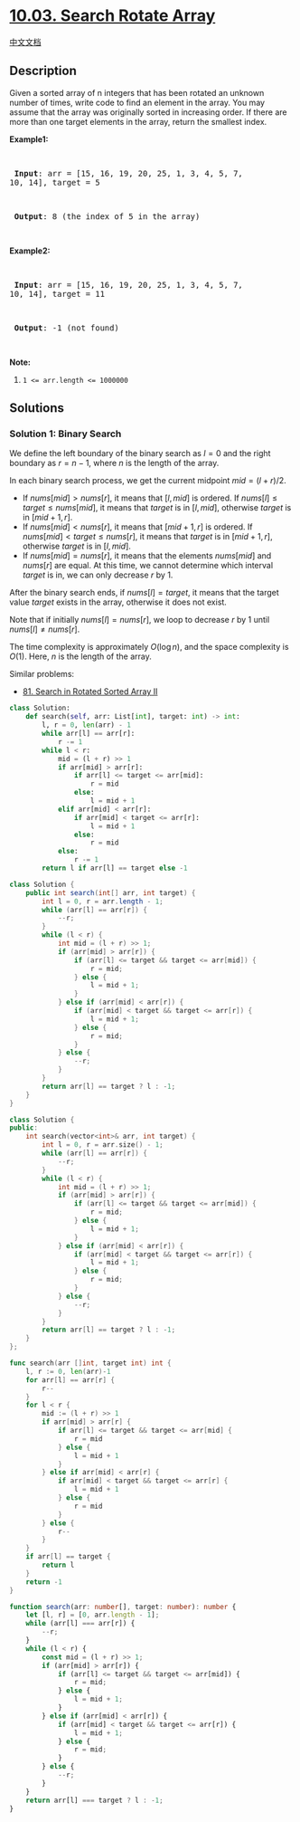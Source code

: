 # [10.03. Search Rotate Array](https://leetcode.cn/problems/search-rotate-array-lcci)

[中文文档](/lcci/10.03.Search%20Rotate%20Array/README.md)

## Description

<p>Given a sorted array of n integers that has been rotated an unknown number of times, write code to find an element in the array. You may assume that the array was originally sorted in increasing order. If there are more than one target elements in the array, return the smallest index.</p>
<p><strong>Example1:</strong></p>
<pre>

<strong> Input</strong>: arr = [15, 16, 19, 20, 25, 1, 3, 4, 5, 7, 10, 14], target = 5

<strong> Output</strong>: 8 (the index of 5 in the array)

</pre>
<p><strong>Example2:</strong></p>
<pre>

<strong> Input</strong>: arr = [15, 16, 19, 20, 25, 1, 3, 4, 5, 7, 10, 14], target = 11

<strong> Output</strong>: -1 (not found)

</pre>
<p><strong>Note:</strong></p>
<ol>
	<li><code>1 &lt;= arr.length &lt;= 1000000</code></li>
</ol>

## Solutions

### Solution 1: Binary Search

We define the left boundary of the binary search as $l=0$ and the right boundary as $r=n-1$, where $n$ is the length of the array.

In each binary search process, we get the current midpoint $mid=(l+r)/2$.

-   If $nums[mid] > nums[r]$, it means that $[l,mid]$ is ordered. If $nums[l] \leq target \leq nums[mid]$, it means that $target$ is in $[l,mid]$, otherwise $target$ is in $[mid+1,r]$.
-   If $nums[mid] < nums[r]$, it means that $[mid+1,r]$ is ordered. If $nums[mid] < target \leq nums[r]$, it means that $target$ is in $[mid+1,r]$, otherwise $target$ is in $[l,mid]$.
-   If $nums[mid] = nums[r]$, it means that the elements $nums[mid]$ and $nums[r]$ are equal. At this time, we cannot determine which interval $target$ is in, we can only decrease $r$ by $1$.

After the binary search ends, if $nums[l] = target$, it means that the target value $target$ exists in the array, otherwise it does not exist.

Note that if initially $nums[l] = nums[r]$, we loop to decrease $r$ by $1$ until $nums[l] \neq nums[r]$.

The time complexity is approximately $O(\log n)$, and the space complexity is $O(1)$. Here, $n$ is the length of the array.

Similar problems:

-   [81. Search in Rotated Sorted Array II](/solution/0000-0099/0081.Search%20in%20Rotated%20Sorted%20Array%20II/README.md)

<!-- tabs:start -->

```python
class Solution:
    def search(self, arr: List[int], target: int) -> int:
        l, r = 0, len(arr) - 1
        while arr[l] == arr[r]:
            r -= 1
        while l < r:
            mid = (l + r) >> 1
            if arr[mid] > arr[r]:
                if arr[l] <= target <= arr[mid]:
                    r = mid
                else:
                    l = mid + 1
            elif arr[mid] < arr[r]:
                if arr[mid] < target <= arr[r]:
                    l = mid + 1
                else:
                    r = mid
            else:
                r -= 1
        return l if arr[l] == target else -1
```

```java
class Solution {
    public int search(int[] arr, int target) {
        int l = 0, r = arr.length - 1;
        while (arr[l] == arr[r]) {
            --r;
        }
        while (l < r) {
            int mid = (l + r) >> 1;
            if (arr[mid] > arr[r]) {
                if (arr[l] <= target && target <= arr[mid]) {
                    r = mid;
                } else {
                    l = mid + 1;
                }
            } else if (arr[mid] < arr[r]) {
                if (arr[mid] < target && target <= arr[r]) {
                    l = mid + 1;
                } else {
                    r = mid;
                }
            } else {
                --r;
            }
        }
        return arr[l] == target ? l : -1;
    }
}
```

```cpp
class Solution {
public:
    int search(vector<int>& arr, int target) {
        int l = 0, r = arr.size() - 1;
        while (arr[l] == arr[r]) {
            --r;
        }
        while (l < r) {
            int mid = (l + r) >> 1;
            if (arr[mid] > arr[r]) {
                if (arr[l] <= target && target <= arr[mid]) {
                    r = mid;
                } else {
                    l = mid + 1;
                }
            } else if (arr[mid] < arr[r]) {
                if (arr[mid] < target && target <= arr[r]) {
                    l = mid + 1;
                } else {
                    r = mid;
                }
            } else {
                --r;
            }
        }
        return arr[l] == target ? l : -1;
    }
};
```

```go
func search(arr []int, target int) int {
	l, r := 0, len(arr)-1
	for arr[l] == arr[r] {
		r--
	}
	for l < r {
		mid := (l + r) >> 1
		if arr[mid] > arr[r] {
			if arr[l] <= target && target <= arr[mid] {
				r = mid
			} else {
				l = mid + 1
			}
		} else if arr[mid] < arr[r] {
			if arr[mid] < target && target <= arr[r] {
				l = mid + 1
			} else {
				r = mid
			}
		} else {
			r--
		}
	}
	if arr[l] == target {
		return l
	}
	return -1
}
```

```ts
function search(arr: number[], target: number): number {
    let [l, r] = [0, arr.length - 1];
    while (arr[l] === arr[r]) {
        --r;
    }
    while (l < r) {
        const mid = (l + r) >> 1;
        if (arr[mid] > arr[r]) {
            if (arr[l] <= target && target <= arr[mid]) {
                r = mid;
            } else {
                l = mid + 1;
            }
        } else if (arr[mid] < arr[r]) {
            if (arr[mid] < target && target <= arr[r]) {
                l = mid + 1;
            } else {
                r = mid;
            }
        } else {
            --r;
        }
    }
    return arr[l] === target ? l : -1;
}
```

<!-- tabs:end -->

<!-- end -->
